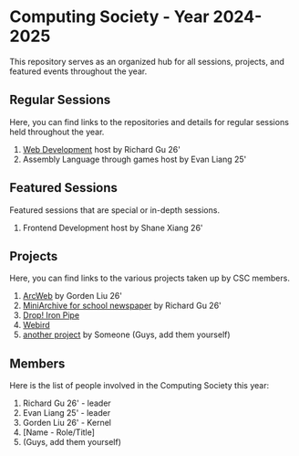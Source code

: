 # Computing Society - Year 2024-2025
This repository serves as an organized hub for all sessions, projects, and featured events throughout the year.

## Regular Sessions
Here, you can find links to the repositories and details for regular sessions held throughout the year.

1. [Web Development](https://github.com/Computing-Society-CSC/web-dev-series-2024) host by Richard Gu 26'
2. Assembly Language through games host by Evan Liang 25'

## Featured Sessions
Featured sessions that are special or in-depth sessions.

1. Frontend Development host by Shane Xiang 26'

## Projects
Here, you can find links to the various projects taken up by CSC members.

1. [ArcWeb](https://github.com/Computing-Society-CSC/ArcWeb) by Gorden Liu 26'
2. [MiniArchive for school newspaper](https://github.com/Computing-Society-CSC/MiniArchive) by Richard Gu 26'
3. [Drop! Iron Pipe](https://github.com/Computing-Society-CSC/iron-pipe-open)
4. [Webird](https://github.com/Computing-Society-CSC/webird-open)
5. [another project](asdjkldsakjlwakd) by Someone (Guys, add them yourself)

## Members
Here is the list of people involved in the Computing Society this year:

1. Richard Gu 26' - leader
2. Evan Liang 25' - leader
3. Gorden Liu 26' - Kernel
4. [Name - Role/Title]
5. (Guys, add them yourself)

